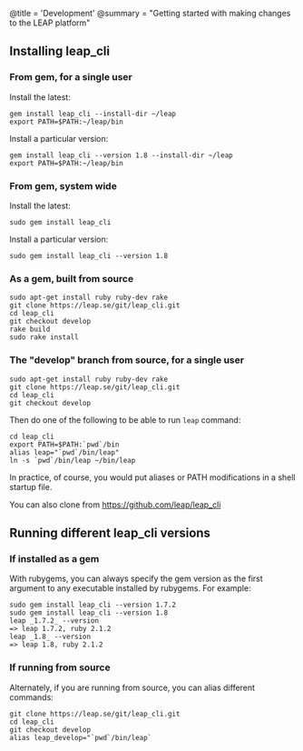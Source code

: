 @title = 'Development'
@summary = "Getting started with making changes to the LEAP platform"

Installing leap_cli
------------------------------------------------

### From gem, for a single user

Install the latest:

    gem install leap_cli --install-dir ~/leap
    export PATH=$PATH:~/leap/bin

Install a particular version:

    gem install leap_cli --version 1.8 --install-dir ~/leap
    export PATH=$PATH:~/leap/bin

### From gem, system wide

Install the latest:

    sudo gem install leap_cli

Install a particular version:

    sudo gem install leap_cli --version 1.8

### As a gem, built from source

    sudo apt-get install ruby ruby-dev rake
    git clone https://leap.se/git/leap_cli.git
    cd leap_cli
    git checkout develop
    rake build
    sudo rake install

### The "develop" branch from source, for a single user

    sudo apt-get install ruby ruby-dev rake
    git clone https://leap.se/git/leap_cli.git
    cd leap_cli
    git checkout develop

Then do one of the following to be able to run `leap` command:

    cd leap_cli
    export PATH=$PATH:`pwd`/bin
    alias leap="`pwd`/bin/leap"
    ln -s `pwd`/bin/leap ~/bin/leap

In practice, of course, you would put aliases or PATH modifications in a shell startup file.

You can also clone from https://github.com/leap/leap_cli

Running different leap_cli versions
---------------------------------------------

### If installed as a gem

With rubygems, you can always specify the gem version as the first argument to any executable installed by rubygems. For example:

    sudo gem install leap_cli --version 1.7.2
    sudo gem install leap_cli --version 1.8
    leap _1.7.2_ --version
    => leap 1.7.2, ruby 2.1.2
    leap _1.8_ --version
    => leap 1.8, ruby 2.1.2

### If running from source

Alternately, if you are running from source, you can alias different commands:

    git clone https://leap.se/git/leap_cli.git
    cd leap_cli
    git checkout develop
    alias leap_develop="`pwd`/bin/leap`

